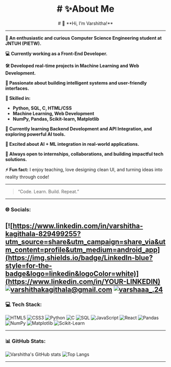 <h1 align="center"># ✨About Me</h1>
<p align="center"># 👋 **Hi, I’m Varshitha!**

---
**🌟 An enthusiastic and curious Computer Science Engineering student at JNTUH (PIETW).**

**💻 Currently working as a Front-End Developer.**

**🛠️ Developed real-time projects in Machine Learning and Web Development.**

**🚀 Passionate about building intelligent systems and user-friendly interfaces.**

**🧠 Skilled in:**  
- **Python, SQL, C, HTML/CSS**  
- **Machine Learning, Web Development**  
- **NumPy, Pandas, Scikit-learn, Matplotlib**

**🔧 Currently learning Backend Development and API Integration, and exploring powerful AI tools.**

**🤖 Excited about AI + ML integration in real-world applications.**

**🎯 Always open to internships, collaborations, and building impactful tech solutions.**


**⚡ Fun fact:** I enjoy teaching, love designing clean UI, and turning ideas into reality through code!

---

> “Code. Learn. Build. Repeat.”

---

### 🌐 Socials:
[![https://www.linkedin.com/in/varshitha-kagithala-829499255?utm_source=share&utm_campaign=share_via&utm_content=profile&utm_medium=android_app](https://img.shields.io/badge/LinkedIn-blue?style=for-the-badge&logo=linkedin&logoColor=white)](https://www.linkedin.com/in/YOUR-LINKEDIN)
[![varshithakagithala@gmail.com](https://img.shields.io/badge/Email-red?style=for-the-badge&logo=gmail&logoColor=white)](mailto:YOUR-EMAIL@gmail.com)
[![varshaaa_.24](https://img.shields.io/badge/Instagram-E4405F?style=for-the-badge&logo=instagram&logoColor=white)](https://www.instagram.com/varshaaa_.24)
---

### 💻 Tech Stack:

![HTML5](https://img.shields.io/badge/HTML5-E34F26?style=for-the-badge&logo=html5&logoColor=white)
![CSS3](https://img.shields.io/badge/CSS3-1572B6?style=for-the-badge&logo=css3&logoColor=white)
![Python](https://img.shields.io/badge/Python-3776AB?style=for-the-badge&logo=python&logoColor=white)
![C](https://img.shields.io/badge/C-00599C?style=for-the-badge&logo=c&logoColor=white)
![SQL](https://img.shields.io/badge/SQL-4479A1?style=for-the-badge&logo=mysql&logoColor=white)
![JavaScript](https://img.shields.io/badge/JavaScript-F7DF1E?style=for-the-badge&logo=javascript&logoColor=black)
![React](https://img.shields.io/badge/React-20232A?style=for-the-badge&logo=react&logoColor=61DAFB)
![Pandas](https://img.shields.io/badge/Pandas-150458?style=for-the-badge&logo=pandas&logoColor=white)
![NumPy](https://img.shields.io/badge/Numpy-013243?style=for-the-badge&logo=numpy&logoColor=white)
![Matplotlib](https://img.shields.io/badge/Matplotlib-3776AB?style=for-the-badge&logo=matplotlib&logoColor=white)
![Scikit-Learn](https://img.shields.io/badge/Scikit--Learn-F7931E?style=for-the-badge&logo=scikit-learn&logoColor=white)

---

### 📊 GitHub Stats:

![Varshitha's GitHub stats](https://github-readme-stats.vercel.app/api?username=varshitha246&show_icons=true&theme=radical)
![Top Langs](https://github-readme-stats.vercel.app/api/top-langs/?username=varshitha246&layout=compact&theme=radical)

---

